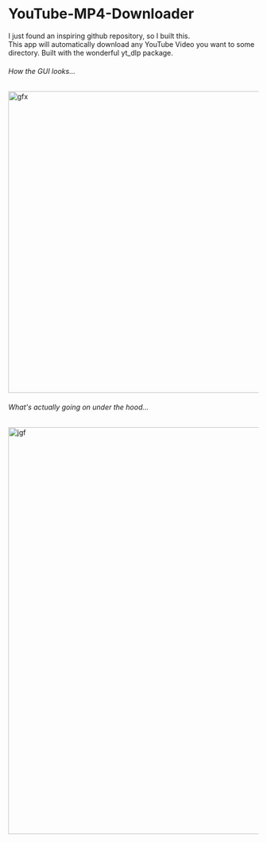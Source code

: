 # YouTube-MP4-Downloader
I just found an inspiring github repository, so I built this. <br>
This app will automatically download any YouTube Video you want to some directory. Built with the wonderful yt_dlp package.

###### How the GUI looks...
<img width="607" alt="gfx" src="https://user-images.githubusercontent.com/66774630/219850881-ff939967-06fb-498e-ad56-732d1cc2c905.png">

###### What's actually going on under the hood...
<img width="819" alt="jgf" src="https://user-images.githubusercontent.com/66774630/219850918-4ddaf3f4-ac08-4c0e-89cd-9f905a928dc3.png">
